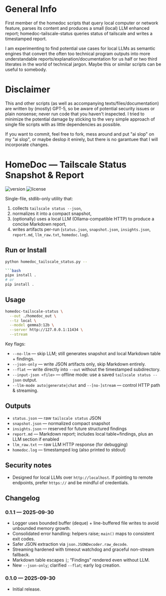 # General Info
First member of the homedoc scripts that query local computer or network feature, parses its content and produces a small (local) LLM enhanced report; homedoc-tailscale-status queries status of tailscale and writes a timestamped report.

I am experimenting to find potential use cases for local LLMs as semantic engines that convert the often too technical program outputs into more understandable reports/explanation/documentation for us half or two third literates in the world of technical jargon. Maybe this or similar scripts can be useful to somebody.

# Disclaimer
This and other scripts (as well as accompanying texts/files/documentation) are written by (mostly) GPT-5, so be aware of potential security issues or plain nonsense; never run code that you haven't inspected. I tried to minimize the potential damage by sticking to the very simple approach of single file scripts with as little dependencies as possible.

If you want to commit, feel free to fork, mess around and put "ai slop" on my "ai slop", or maybe deslop it enirely, but there is no garantuee that I will incorporate changes.

# HomeDoc — Tailscale Status Snapshot & Report

![version](https://img.shields.io/badge/version-0.1.1-blue.svg)
![license](https://img.shields.io/badge/license-GPLv3-blue.svg)

Single-file, stdlib-only utility that:
1. collects `tailscale status --json`,
2. normalizes it into a compact snapshot,
3. (optionally) uses a local LLM (Ollama-compatible HTTP) to produce a concise Markdown report,
4. writes artifacts per-run (`status.json`, `snapshot.json`, `insights.json`, `report.md`, `llm_raw.txt`, `homedoc.log`).

## Run or Install

```bash
python homedoc_tailscale_status.py --

```bash
pipx install .
# or
pip install .
```

## Usage

```bash
homedoc-tailscale-status \
  --out ./homedoc_out \
  --tz local \
  --model gemma3:12b \
  --server http://127.0.0.1:11434 \
  --stream
```

Key flags:
- `--no-llm` — skip LLM; still generates snapshot and local Markdown table + findings.
- `--json-only` — write JSON artifacts only, skip Markdown entirely.
- `--flat` — write directly into `--out` without the timestamped subdirectory.
- `--input-json <file>` — offline mode: use a saved `tailscale status --json` output.
- `--llm-mode auto|generate|chat` and `--[no-]stream` — control HTTP path & streaming.

## Outputs
- `status.json` — raw `tailscale status` JSON
- `snapshot.json` — normalized compact snapshot
- `insights.json` — reserved for future structured findings
- `report.md` — Markdown report; includes local table+findings, plus an LLM section if enabled
- `llm_raw.txt` — raw LLM HTTP response (for debugging)
- `homedoc.log` — timestamped log (also printed to stdout)

## Security notes
- Designed for local LLMs over `http://localhost`. If pointing to remote endpoints, prefer `https://` and be mindful of credentials.

## Changelog

### 0.1.1 — 2025-09-30
- Logger uses bounded buffer (deque) + line-buffered file writes to avoid unbounded memory growth.
- Consolidated error handling: helpers raise; `main()` maps to consistent exit codes.
- Safer JSON extraction via `json.JSONDecoder.raw_decode`.
- Streaming hardened with timeout watchdog and graceful non-stream fallback.
- Markdown table escapes `|`; “Findings” rendered even without LLM.
- New `--json-only`; clarified `--flat`; early log creation.

### 0.1.0 — 2025-09-30
- Initial release.